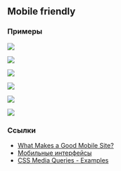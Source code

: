 ## Mobile friendly

### Примеры

![](http://blog.mokoron.com/wp-content/uploads/2013/05/Mobile_Website.jpg)

![](https://st.work.ua/i/old_news/mobile_version/mobile_version.jpg)

![](https://blog-assets.hootsuite.com/wp-content/uploads/2015/05/xad_9bdzsyqueibo4ez6nwnzurqmex9cyrgdytscu9q9bicagcilpxvzkdbtmjozmpthksno5hqwse_pkblk5owtd5s1dxh45f53gumars9oeo1z2ukdjid-srwbojplbqrvq0i.png)

![](http://www.blarneystone.com/wp-content/uploads/2014/09/mobile_nonmobile.jpg)

![](https://habrastorage.org/files/e1c/f31/01d/e1cf3101deca428d9bc56cf6226a5b05.png)

![](https://habrastorage.org/files/742/318/ae1/742318ae1955496dbe4a75c577185981.png)

### Ссылки

- [What Makes a Good Mobile Site?](https://developers.google.com/web/fundamentals/design-and-ux/principles/)
- [Мобильные интерфейсы](https://professorweb.ru/my/css/css_theory/level1/1_5.php)
- [CSS Media Queries - Examples](https://www.w3schools.com/css/css3_mediaqueries_ex.asp)
